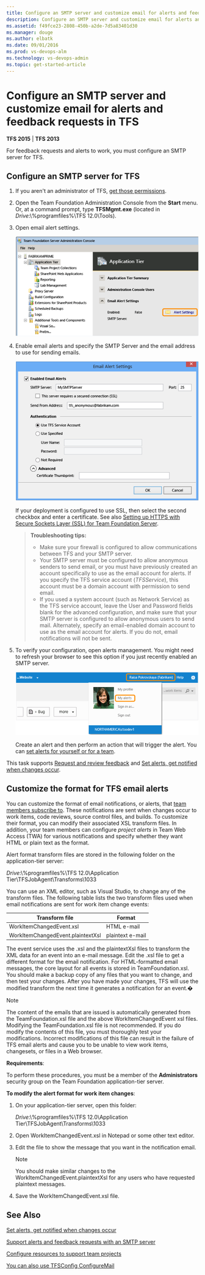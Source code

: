 ```yaml
---
title: Configure an SMTP server and customize email for alerts and feedback requests in TFS
description: Configure an SMTP server and customize email for alerts and feedback requests in TFS
ms.assetid: f49fce23-2808-450b-a2de-7d5a83401d30
ms.manager: douge
ms.author: elbatk
ms.date: 09/01/2016
ms.prod: vs-devops-alm
ms.technology: vs-devops-admin
ms.topic: get-started-article
---
```


# Configure an SMTP server and customize email for alerts and feedback requests in TFS

**TFS 2015** | **TFS 2013**

For feedback requests and alerts to work, you must configure an SMTP server for TFS.

## Configure an SMTP server for TFS

1.  If you aren't an administrator of TFS, [get those permissions](add-administrator-tfs.md).

2.  Open the Team Foundation Administration Console from the **Start** menu. Or, at a command prompt, type **TFSMgmt.exe** (located in *Drive*:\\%programfiles%\\TFS 12.0\\Tools).

3.  Open email alert settings.

    ![Open email alerts for the application tier](_img/ic724655.png)

4.  Enable email alerts and specify the SMTP Server and the email address to use for sending emails.

    ![Enable and configure SMTP server](_img/ic724656.png)

    If your deployment is configured to use SSL, then select the second checkbox and enter a certificate. See also [Setting up HTTPS with Secure Sockets Layer (SSL) for Team Foundation Server](setup-secure-sockets-layer.md).

    >**Troubleshooting tips:**  
    ><ul><li>Make sure your firewall is configured to allow communications between TFS and your SMTP server.</li>  
    ><li>Your SMTP server must be configured to allow anonymous senders to send email, or you must have previously created an account specifically to use as the email account for alerts. If you specify the TFS service account (<em>TFSService</em>), this account must be a domain account with permission to send email.</li>  
    ><li>If you used a system account (such as Network Service) as the TFS service account, leave the User and Password fields blank for the advanced configuration, and make sure that your SMTP server is configured to allow anonymous users to send mail. Alternately, specify an email-enabled domain account to use as the email account for alerts. If you do not, email notifications will not be sent.</li></ul>

5.  To verify your configuration, open alerts management. You might need to refresh your browser to see this option if you just recently enabled an SMTP server.

    ![Manage individual alerts from Team Web Access](_img/ic726730.png)

    Create an alert and then perform an action that will trigger the alert. You can [set alerts for yourself or for a team](/vsts/work/track/alerts-and-notifications.md).

This task supports [Request and review feedback](/vsts/feedback/get-feedback.md) and [Set alerts, get notified when changes occur](/vsts/work/track/alerts-and-notifications.md).


## Customize the format for TFS email alerts

You can customize the format of email notifications, or alerts, that [team members subscribe to](/vsts/work/track/alerts-and-notifications.md). These notifications are sent when changes occur to work items, code reviews, source control files, and builds. To customize their format, you can modify their associated XSL transform files. In addition, your team members can configure *project alerts* in Team Web Access (TWA) for various notifications and specify whether they want HTML or plain text as the format.

Alert format transform files are stored in the following folder on the application-tier server:

*Drive*:\\%programfiles%\\TFS 12.0\\Application Tier\\TFSJobAgent\\Transforms\\1033

You can use an XML editor, such as Visual Studio, to change any of the transform files. The following table lists the two transform files used when email notifications are sent for work item change events:

| Transform file | Format |
| --- | --- |
| WorkItemChangedEvent.xsl | HTML e-mail |
| WorkItemChangedEvent.plaintextXsl | plaintext e-mail |

The event service uses the .xsl and the plaintextXsl files to transform the XML data for an event into an e-mail message. Edit the .xsl file to get a different format for the email notification. For HTML-formatted email messages, the core layout for all events is stored in TeamFoundation.xsl. You should make a backup copy of any files that you want to change, and then test your changes. After you have made your changes, TFS will use the modified transform the next time it generates a notification for an event.�

> [!NOTE]
> The content of the emails that are issued is automatically generated from the TeamFoundation.xsl file and the above WorkItemChangedEvent xsl files. Modifying the TeamFoundation.xsl file is not recommended. If you do modify the contents of this file, you must thoroughly test your modifications. Incorrect modifications of this file can result in the failure of TFS email alerts and cause you to be unable to view work items, changesets, or files in a Web browser.

**Requirements**:

To perform these procedures, you must be a member of the **Administrators** security group on the Team Foundation application-tier server.

**To modify the alert format for work item changes**:

1.  On your application-tier server, open this folder:

    *Drive*:\\%programfiles%\\TFS 12.0\\Application Tier\\TFSJobAgent\\Transforms\\1033

2.  Open WorkItemChangedEvent.xsl in Notepad or some other text editor.

3.  Edit the file to show the message that you want in the notification email.

    > [!NOTE]
    > You should make similar changes to the WorkItemChangedEvent.plaintextXsl for any users who have requested plaintext messages.
    
4.  Save the WorkItemChangedEvent.xsl file.



## See Also

 [Set alerts, get notified when changes occur](/vsts/work/track/alerts-and-notifications.md)  

 [Support alerts and feedback requests with an SMTP server](setup-customize-alerts.md)  

 [Configure resources to support team projects](config-tfs-resources.md)
 
 [You can also use TFSConfig ConfigureMail](../ref/command-line/tfsconfig-cmd.md#configure-email)  
